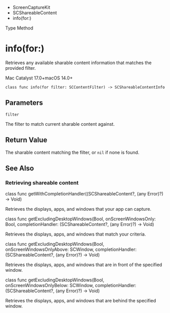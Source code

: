 

- ScreenCaptureKit
- SCShareableContent
-  info(for:) 

Type Method

# info(for:)

Retrieves any available sharable content information that matches the provided filter.

Mac Catalyst 17.0+macOS 14.0+

``` source
class func info(for filter: SCContentFilter) -> SCShareableContentInfo
```

## Parameters 

`filter`  

The filter to match current sharable content against.

## Return Value

The sharable content matching the filter, or `nil` if none is found.

## See Also

### Retrieving shareable content

class func getWithCompletionHandler((SCShareableContent?, (any Error)?) -> Void)

Retrieves the displays, apps, and windows that your app can capture.

class func getExcludingDesktopWindows(Bool, onScreenWindowsOnly: Bool, completionHandler: (SCShareableContent?, (any Error)?) -> Void)

Retrieves the displays, apps, and windows that match your criteria.

class func getExcludingDesktopWindows(Bool, onScreenWindowsOnlyAbove: SCWindow, completionHandler: (SCShareableContent?, (any Error)?) -> Void)

Retrieves the displays, apps, and windows that are in front of the specified window.

class func getExcludingDesktopWindows(Bool, onScreenWindowsOnlyBelow: SCWindow, completionHandler: (SCShareableContent?, (any Error)?) -> Void)

Retrieves the displays, apps, and windows that are behind the specified window.

